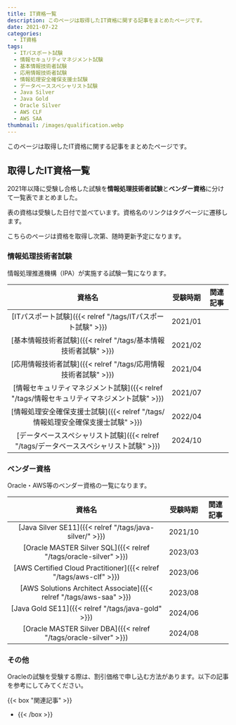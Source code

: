 ```yaml
---
title: IT資格一覧
description: このページは取得したIT資格に関する記事をまとめたページです。
date: 2021-07-22
categories: 
  - IT資格
tags: 
  - ITパスポート試験
  - 情報セキュリティマネジメント試験
  - 基本情報技術者試験
  - 応用情報技術者試験
  - 情報処理安全確保支援士試験
  - データベーススペシャリスト試験
  - Java Silver
  - Java Gold
  - Oracle Silver
  - AWS CLF
  - AWS SAA
thumbnail: /images/qualification.webp
---
```


このページは取得したIT資格に関する記事をまとめたページです。

<!--more-->

## 取得したIT資格一覧

2021年以降に受験し合格した試験を**情報処理技術者試験**と**ベンダー資格**に分けて一覧表でまとめました。

表の資格は受験した日付で並べています。資格名のリンクはタグページに遷移します。

こちらのページは資格を取得し次第、随時更新予定になります。

### 情報処理技術者試験

情報処理推進機構（IPA）が実施する試験一覧になります。

|資格名|受験時期|関連記事|
| :---: | :---: | :---: |
|[ITパスポート試験]({{< relref  "/tags/ITパスポート試験" >}})|2021/01|[](qualification-ip-pass)|
|[基本情報技術者試験]({{< relref  "/tags/基本情報技術者試験" >}})|2021/02|[](qualification-fe-pass)|
|[応用情報技術者試験]({{< relref  "/tags/応用情報技術者試験" >}})|2021/04|[](qualification-ap-pass)|
|[情報セキュリティマネジメント試験]({{< relref  "/tags/情報セキュリティマネジメント試験" >}})|2021/07|[](qualification-sg-pass)|
|[情報処理安全確保支援士試験]({{< relref  "/tags/情報処理安全確保支援士試験" >}})|2022/04|[](qualification-sc)|
|[データベーススペシャリスト試験]({{< relref  "/tags/データベーススペシャリスト試験" >}})|2024/10|[](qualification-db)|

### ベンダー資格

Oracle・AWS等のベンダー資格の一覧になります。

|資格名|受験時期|関連記事|
| :---: | :---: | :---: |
|[Java Silver SE11]({{< relref  "/tags/java-silver/" >}})|2021/10|[](qualification-javasilverse11)|
|[Oracle MASTER Silver SQL]({{< relref  "/tags/oracle-silver" >}})|2023/03|[](qualification-oraclemastersilversql)|
|[AWS Certified Cloud Practitioner]({{< relref  "/tags/aws-clf" >}})|2023/06|[](qualification-aws-clf)|
|[AWS Solutions Architect Associate]({{< relref  "/tags/aws-saa" >}})|2023/08|[](qualification-aws-saa)|
|[Java Gold SE11]({{< relref  "/tags/java-gold" >}})|2024/06|[](qualification-javagold-se11)|
|[Oracle MASTER Silver DBA]({{< relref  "/tags/oracle-silver" >}})|2024/08|[](qualification-oraclemastersilverdba)|

### その他

Oracleの試験を受験する際は、割引価格で申し込む方法があります。以下の記事を参考にしてみてください。

{{< box "関連記事" >}}
* [](javasilver-se11-application)
{{< /box >}}

